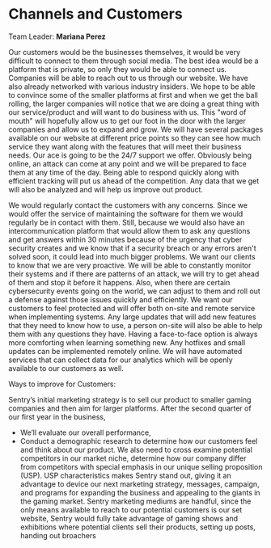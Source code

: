 # Channels and Customers

Team Leader:  **Mariana Perez**

  Our customers would be the businesses themselves, it would be very difficult to connect to them through social media. The best idea would be a platform that is private, so only they would be able to connect us. Companies will be able to reach out to us through our website. We have also already networked with various industry insiders. We hope to be able to convince some of the smaller platforms at first and when we get the ball rolling, the larger companies will notice that we are doing a great thing with our service/product and will want to do business with us. This "word of mouth" will hopefully allow us to get our foot in the door with the larger companies and allow us to expand and grow. We will have several packages available on our website at different price points so they can see how much service they want along with the features that will meet their business needs. Our ace is going to be the 24/7 support we offer. Obviously being online, an attack can come at any point and we will be prepared to face them at any time of the day. Being able to respond quickly along with efficient tracking will put us ahead of the competition. Any data that we get will also be analyzed and will help us improve out product.

  We would regularly contact the customers with any concerns. Since we would offer the service of maintaining the software for them we would regularly be in contact with them. Still, because we would also have an intercommunication platform that would allow them to ask any questions and get answers within 30 minutes because of the urgency that cyber security creates and we know that if a security breach or any errors aren't solved soon, it could lead into much bigger problems. We want our clients to know that we are very proactive. We will be able to constantly monitor their systems and if there are patterns of an attack, we will try to get ahead of them and stop it before it happens. Also, when there are certain cybersecurity events going on the world, we can adjust to them and roll out a defense against those issues quickly and efficiently. We want our customers to feel protected and will offer both on-site and remote service when implementing systems. Any large updates that will add new features that they need to know how to use, a person on-site will also be able to help them with any questions they have. Having a face-to-face option is always more comforting when learning something new. Any hotfixes and small updates can be implemented remotely online. We will have automated services that can collect data for our analytics which will be openly available to our customers as well.
  
  Ways to improve for Customers:
  
  Sentry’s initial marketing strategy is to sell our product to smaller gaming companies and then aim for larger platforms. 
  After the second quarter of our first year in the business, 
  - We’ll evaluate our overall performance, 
  - Conduct a demographic research to determine how our customers feel and think about our product.
  We also need to cross examine potential competitors in our market niche, determine how our company differ from competitors with special emphasis in our unique selling proposition (USP). USP characteristics makes Sentry stand out, giving it an advantage to device our next marketing strategy, messages, campaign, and programs for expanding the business and appealing to the giants in the gaming market. 
 Sentry marketing mediums are handful, since the only means available to reach to our potential customers is our set website, Sentry would fully take advantage of gaming shows and exhibitions where potential clients sell their products, setting up posts, handing out broachers 



